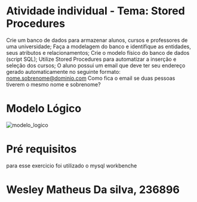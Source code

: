 # Atividade individual - Tema: Stored Procedures
Crie um banco de dados para armazenar alunos, cursos e professores de uma
universidade;
Faça a modelagem do banco e identifique as entidades, seus atributos e relacionamentos;
Crie o modelo físico do banco de dados (script SQL);
Utilize Stored Procedures para automatizar a inserção e seleção dos cursos;
O aluno possui um email que deve ter seu endereço gerado automaticamente no seguinte formato:
nome.sobrenome@dominio.com
Como fica o email se duas pessoas tiverem o mesmo nome e sobrenome?
# Modelo Lógico
![modelo_logico](https://github.com/Weslethai/atividade-procedures/assets/165031332/6934407d-e23e-4d16-ace6-4cd6e04c0ed3)

# Pré requisitos
para esse exercicio foi utilizado o mysql workbenche

# Wesley Matheus Da silva, 236896
